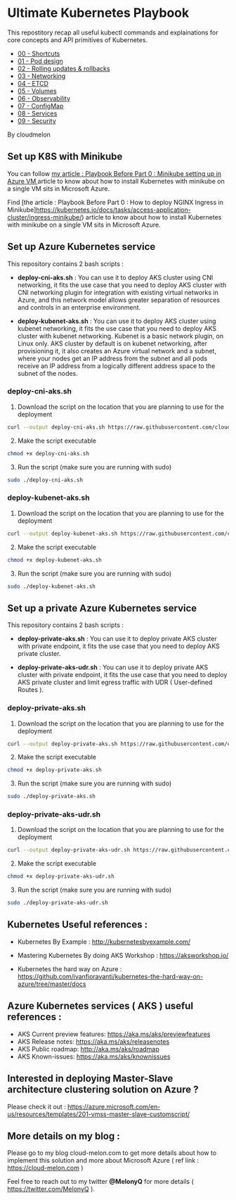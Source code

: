 # Ultimate Kubernetes Playbook

This repostitory recap all useful kubectl commands and explainations for core concepts and API primitives of Kubernetes. 

- [00 - Shortcuts](https://github.com/cloudmelon/melonkube/blob/master/00%20-%20Shortcuts.md)
- [01 - Pod design](https://github.com/cloudmelon/melonkube/blob/master/01%20-%20Pod%20design.md)
- [02 - Rolling updates & rollbacks](https://github.com/cloudmelon/melonkube/blob/master/02%20-%20Rolling%20updates%20and%20rollbacks.md)
- [03 - Networking](https://github.com/cloudmelon/melonkube/blob/master/03%20-%20Networking.md)
- [04 - ETCD](https://github.com/cloudmelon/melonkube/blob/master/04%20-%20ETCD.md)
- [05 - Volumes](https://github.com/cloudmelon/melonkube/blob/master/05%20-%20Volumes.md)
- [06 - Observability](https://github.com/cloudmelon/melonkube/blob/master/06%20-%20Observability.md)
- [07 - ConfigMap](https://github.com/cloudmelon/melonkube/blob/master/07%20-%20ConfigMap.md)
- [08 - Services](https://github.com/cloudmelon/melonkube/blob/master/08%20-%20Services.md)
- [09 - Security](https://github.com/cloudmelon/melonkube/blob/master/09%20-%20Security.md)

By cloudmelon

## Set up K8S with Minikube 

You can follow [my article : Playbook Before Part 0 : Minikube setting up in Azure VM ](https://github.com/cloudmelon/melonkube/blob/master/How%20to%20deploy%20K8S%20with%20Minikube%20in%20Azure%20VM.md) article to know about how to install Kubernetes with minikube on a single VM sits in Microsoft Azure.

Find [the article : Playbook Before Part 0 : How to deploy NGINX Ingress in Minikube]https://kubernetes.io/docs/tasks/access-application-cluster/ingress-minikube/) article to know about how to install Kubernetes with minikube on a single VM sits in Microsoft Azure.

## Set up Azure Kubernetes service 
This repository contains 2 bash scripts : 
- **deploy-cni-aks.sh** : You can use it to deploy AKS cluster using CNI networking, it fits the use case that you need to deploy AKS cluster with CNI networking plugin for integration with existing virtual networks in Azure, and this network model allows greater separation of resources and controls in an enterprise environment.

- **deploy-kubenet-aks.sh** : You can use it to deploy AKS cluster using kubenet networking, it fits the use case that you need to deploy AKS cluster with kubenet networking. Kubenet is a basic network plugin, on Linux only. AKS cluster by default is on kubenet networking, after provisioning it, it also creates an Azure virtual network and a subnet, where your nodes get an IP address from the subnet and all pods receive an IP address from a logically different address space to the subnet of the nodes. 


### deploy-cni-aks.sh

1. Download the script on the location that you are planning to use for the deployment

``` bash
curl --output deploy-cni-aks.sh https://raw.githubusercontent.com/cloudmelon/melonkube/azure-kubernetes-service/platform-ops/deploy-cni-aks.sh
```

2. Make the script executable

``` bash
chmod +x deploy-cni-aks.sh
```

3. Run the script (make sure you are running with sudo)

``` bash
sudo ./deploy-cni-aks.sh
```

### deploy-kubenet-aks.sh

1. Download the script on the location that you are planning to use for the deployment

``` bash
curl --output deploy-kubenet-aks.sh https://raw.githubusercontent.com/cloudmelon/melonkube/azure-kubernetes-service/platform-ops/scripts/deploy-kubenet-aks.sh
```

2. Make the script executable

``` bash
chmod +x deploy-kubenet-aks.sh
```

3. Run the script (make sure you are running with sudo)

``` bash
sudo ./deploy-kubenet-aks.sh
```

## Set up a private Azure Kubernetes service 

This repository contains 2 bash scripts : 

- **deploy-private-aks.sh** : You can use it to deploy private AKS cluster with private endpoint, it fits the use case that you need to deploy AKS private cluster.

- **deploy-private-aks-udr.sh** : You can use it to deploy private AKS cluster with private endpoint, it fits the use case that you need to deploy AKS private cluster and limit egress traffic with UDR ( User-defined Routes ). 


### deploy-private-aks.sh

1. Download the script on the location that you are planning to use for the deployment

``` bash
curl --output deploy-private-aks.sh https://raw.githubusercontent.com/cloudmelon/melonkube/azure-kubernetes-service/private-aks/scripts/deploy-private-aks.sh
```

2. Make the script executable

``` bash
chmod +x deploy-private-aks.sh
```

3. Run the script (make sure you are running with sudo)

``` bash
sudo ./deploy-private-aks.sh
```

### deploy-private-aks-udr.sh

1. Download the script on the location that you are planning to use for the deployment

``` bash
curl --output deploy-private-aks-udr.sh https://raw.githubusercontent.com/cloudmelon/melonkube/azure-kubernetes-service/private-aks/scripts/deploy-private-aks-udr.sh
```

2. Make the script executable

``` bash
chmod +x deploy-private-aks-udr.sh
```

3. Run the script (make sure you are running with sudo)

``` bash
sudo ./deploy-private-aks-udr.sh
```



## Kubernetes Useful references : 

- Kubernetes By Example : 
  http://kubernetesbyexample.com/  
  
- Mastering Kubernetes By doing AKS Workshop : 
  https://aksworkshop.io/

- Kubernetes the hard way on Azure : 
  https://github.com/ivanfioravanti/kubernetes-the-hard-way-on-azure/tree/master/docs


## Azure Kubernetes services ( AKS ) useful references : 

- AKS Current preview features: https://aka.ms/aks/previewfeatures
- AKS Release notes: https://aka.ms/aks/releasenotes
- AKS Public roadmap: http://aka.ms/aks/roadmap
- AKS Known-issues: https://aka.ms/aks/knownissues

## Interested in deploying Master-Slave architecture clustering solution on Azure ?

Please check it out : 
https://azure.microsoft.com/en-us/resources/templates/201-vmss-master-slave-customscript/

## More details on my blog : 

Please go to my blog cloud-melon.com to get more details about how to implement this solution and more about Microsoft Azure ( ref link : https://cloud-melon.com )

Feel free to reach out to my twitter **@MelonyQ** for more details ( https://twitter.com/MelonyQ ). 
